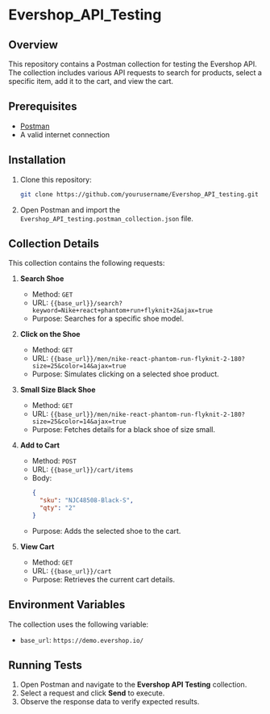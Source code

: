 # Evershop_API_Testing

## Overview
This repository contains a Postman collection for testing the Evershop API. The collection includes various API requests to search for products, select a specific item, add it to the cart, and view the cart.

## Prerequisites
- [Postman](https://www.postman.com/downloads/)
- A valid internet connection

## Installation
1. Clone this repository:
   ```sh
   git clone https://github.com/yourusername/Evershop_API_testing.git
   ```
2. Open Postman and import the `Evershop_API_testing.postman_collection.json` file.

## Collection Details
This collection contains the following requests:

1. **Search Shoe**  
   - Method: `GET`  
   - URL: `{{base_url}}/search?keyword=Nike+react+phantom+run+flyknit+2&ajax=true`  
   - Purpose: Searches for a specific shoe model.

2. **Click on the Shoe**  
   - Method: `GET`  
   - URL: `{{base_url}}/men/nike-react-phantom-run-flyknit-2-180?size=25&color=14&ajax=true`  
   - Purpose: Simulates clicking on a selected shoe product.

3. **Small Size Black Shoe**  
   - Method: `GET`  
   - URL: `{{base_url}}/men/nike-react-phantom-run-flyknit-2-180?size=25&color=14&ajax=true`  
   - Purpose: Fetches details for a black shoe of size small.

4. **Add to Cart**  
   - Method: `POST`  
   - URL: `{{base_url}}/cart/items`  
   - Body:
     ```json
     {
       "sku": "NJC48508-Black-S",
       "qty": "2"
     }
     ```  
   - Purpose: Adds the selected shoe to the cart.

5. **View Cart**  
   - Method: `GET`  
   - URL: `{{base_url}}/cart`  
   - Purpose: Retrieves the current cart details.

## Environment Variables
The collection uses the following variable:
- `base_url`: `https://demo.evershop.io/`

## Running Tests
1. Open Postman and navigate to the **Evershop API Testing** collection.
2. Select a request and click **Send** to execute.
3. Observe the response data to verify expected results.

